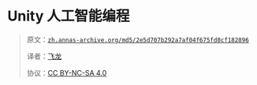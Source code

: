 # Unity 人工智能编程

> 原文：[`zh.annas-archive.org/md5/2e5d707b292a7af04f675fd8cf182896`](https://zh.annas-archive.org/md5/2e5d707b292a7af04f675fd8cf182896)
> 
> 译者：[飞龙](https://github.com/wizardforcel)
> 
> 协议：[CC BY-NC-SA 4.0](http://creativecommons.org/licenses/by-nc-sa/4.0/)
